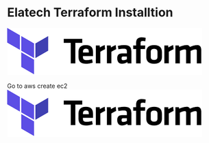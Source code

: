 # Elatech Terraform Installtion
![Terraform Image 1](https://github.com/CloudAndContainer/Projects/blob/master/Screen%20Shots/download.png)

Go to aws create ec2
![Terraform Image 2](https://github.com/CloudAndContainer/Projects/blob/master/Screen%20Shots/download.png)
